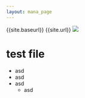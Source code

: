 ```yaml
---
layout: mana_page
---
```


{{site.baseurl}}
{{site.url}}
<img src="{{ site.url }}/images/cp_banner_3.png" style="max-width:100%;height: auto;" />
# test file
- asd
- asd
- asd
  - asd



